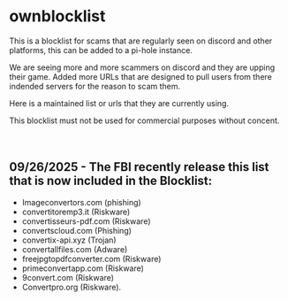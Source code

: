 # ownblocklist
This is a blocklist for scams that are regularly seen on discord and other platforms, this can be added to a pi-hole instance.

We are seeing more and more scammers on discord and they are upping their game.
Added more URLs that are designed to pull users from there indended servers for the reason to scam them.

Here is a maintained list or urls that they are currently using.

This blocklist must not be used for commercial purposes without concent.
<br/>
<br/>
<br/>


## 09/26/2025 - The FBI recently release this list that is now included in the Blocklist:
- Imageconvertors.com (phishing)
- convertitoremp3.it (Riskware)
- convertisseurs-pdf.com (Riskware)
- convertscloud.com (Phishing)
- convertix-api.xyz (Trojan)
- convertallfiles.com (Adware)
- freejpgtopdfconverter.com (Riskware)
- primeconvertapp.com (Riskware)
- 9convert.com (Riskware)
- Convertpro.org (Riskware).
